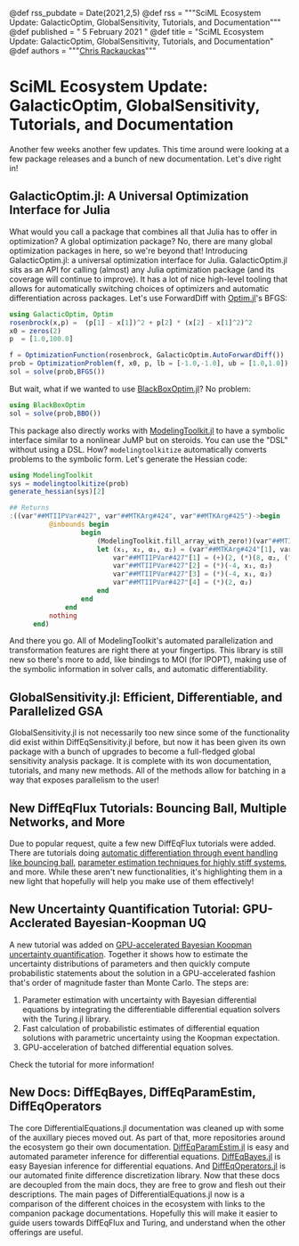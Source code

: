 @def rss_pubdate = Date(2021,2,5)
@def rss = """SciML Ecosystem Update: GalacticOptim, GlobalSensitivity, Tutorials, and Documentation"""
@def published = " 5 February 2021 "
@def title = "SciML Ecosystem Update: GalacticOptim, GlobalSensitivity, Tutorials, and Documentation"
@def authors = """<a href="https://github.com/ChrisRackauckas">Chris Rackauckas</a>"""

# SciML Ecosystem Update: GalacticOptim, GlobalSensitivity, Tutorials, and Documentation

Another few weeks another few updates. This time around were looking at a few
package releases and a bunch of new documentation. Let's dive right in!

## GalacticOptim.jl: A Universal Optimization Interface for Julia

What would you call a package that combines all that Julia has to offer in
optimization? A global optimization package? No, there are many global optimization
packages in here, so we're beyond that! Introducing GalacticOptim.jl: a universal
optimization interface for Julia. GalacticOptim.jl sits as an API for calling
(almost) any Julia optimization package (and its coverage will continue to improve).
It has a lot of nice high-level tooling that allows for automatically switching
choices of optimizers and automatic differentiation across packages. Let's use
ForwardDiff with [Optim.jl](https://github.com/JuliaNLSolvers/Optim.jl)'s BFGS:

```julia
using GalacticOptim, Optim
rosenbrock(x,p) =  (p[1] - x[1])^2 + p[2] * (x[2] - x[1]^2)^2
x0 = zeros(2)
p  = [1.0,100.0]

f = OptimizationFunction(rosenbrock, GalacticOptim.AutoForwardDiff())
prob = OptimizationProblem(f, x0, p, lb = [-1.0,-1.0], ub = [1.0,1.0])
sol = solve(prob,BFGS())
```

But wait, what if we wanted to use [BlackBoxOptim.jl](https://github.com/robertfeldt/BlackBoxOptim.jl)?
No problem:

```julia
using BlackBoxOptim
sol = solve(prob,BBO())
```

This package also directly works with
[ModelingToolkit.jl](https://github.com/SciML/ModelingToolkit.jl)
to have a symbolic interface similar to a nonlinear JuMP but on steroids. You
can use the "DSL" without using a DSL. How? `modelingtoolkitize` automatically
converts problems to the symbolic form. Let's generate the Hessian code:

```julia
using ModelingToolkit
sys = modelingtoolkitize(prob)
generate_hessian(sys)[2]

## Returns
:((var"##MTIIPVar#427", var"##MTKArg#424", var"##MTKArg#425")->begin
          @inbounds begin
                  begin
                      (ModelingToolkit.fill_array_with_zero!)(var"##MTIIPVar#427")
                      let (x₁, x₂, α₁, α₂) = (var"##MTKArg#424"[1], var"##MTKArg#424"[2], var"##MTKArg#425"[1], var"##MTKArg#425"[2])
                          var"##MTIIPVar#427"[1] = (+)(2, (*)(8, α₂, (^)(x₁, 2)), (*)(-4, α₂, (+)(x₂, (*)(-1, (^)(x₁, 2)))))
                          var"##MTIIPVar#427"[2] = (*)(-4, x₁, α₂)
                          var"##MTIIPVar#427"[3] = (*)(-4, x₁, α₂)
                          var"##MTIIPVar#427"[4] = (*)(2, α₂)
                      end
                  end
              end
          nothing
      end)
```

And there you go. All of ModelingToolkit's automated parallelization and transformation
features are right there at your fingertips. This library is still new so there's
more to add, like bindings to MOI (for IPOPT), making use of the symbolic
information in solver calls, and automatic differentiability.

## GlobalSensitivity.jl: Efficient, Differentiable, and Parallelized GSA

GlobalSensitivity.jl is not necessarily too new since some of the functionality
did exist within DiffEqSensitivity.jl before, but now it has been given its
own package with a bunch of upgrades to become a full-fledged global sensitivity
analysis package. It is complete with its won documentation, tutorials, and
many new methods. All of the methods allow for batching in a way that exposes
parallelism to the user!

## New DiffEqFlux Tutorials: Bouncing Ball, Multiple Networks, and More

Due to popular request, quite a few new DiffEqFlux tutorials were added.
There are tutorials doing [automatic differentiation through event handling like
bouncing ball](https://diffeqflux.sciml.ai/dev/examples/bouncing_ball/),
[parameter estimation techniques for highly stiff systems](https://diffeqflux.sciml.ai/dev/examples/stiff_ode_fit/),
and more. While these aren't new functionalities, it's highlighting them in a
new light that hopefully will help you make use of them effectively!

## New Uncertainty Quantification Tutorial: GPU-Acclerated Bayesian-Koopman UQ

A new tutorial was added on [GPU-accelerated Bayesian Koopman uncertainty quantification](https://tutorials.sciml.ai/html/DiffEqUncertainty/03-GPU_Bayesian_Koopman.html). Together it shows how to estimate the uncertainty
distributions of parameters and then quickly compute probabilistic statements
about the solution in a GPU-accelerated fashion that's order of magnitude faster
than Monte Carlo. The steps are:

1. Parameter estimation with uncertainty with Bayesian differential equations by
integrating the differentiable differential equation solvers with the Turing.jl library.
2. Fast calculation of probabilistic estimates of differential equation solutions
  with parametric uncertainty using the Koopman expectation.
3. GPU-acceleration of batched differential equation solves.

Check the tutorial for more information!

## New Docs: DiffEqBayes, DiffEqParamEstim, DiffEqOperators

The core DifferentialEquations.jl documentation was cleaned up with some of the
auxillary pieces moved out. As part of that, more repositories around the ecosystem
go their own documentation. [DiffEqParamEstim.jl](https://diffeqparamestim.sciml.ai/dev/)
is easy and automated parameter inference for differential equations.
[DiffEqBayes.jl](https://diffeqbayes.sciml.ai/dev/) is easy Bayesian inference
for differential equations. And [DiffEqOperators.jl](https://diffeqoperators.sciml.ai/dev/)
is our automated finite difference discretization library. Now that these docs
are decoupled from the main docs, they are free to grow and flesh out their
descriptions. The main pages of DifferentialEquations.jl now is a comparison
of the different choices in the ecosystem with links to the companion package
documentations. Hopefully this will make it easier to guide users towards
DiffEqFlux and Turing, and understand when the other offerings are useful.
